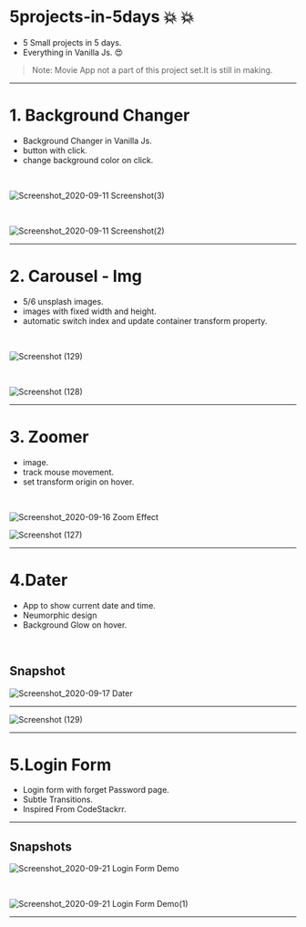# 5projects-in-5days 💥 💥

- 5 Small projects in 5 days.
- Everything in Vanilla Js. 😍

> Note: Movie App not a part of this project set.It is still in making.

<hr>


# 1. Background Changer

- Background Changer in Vanilla Js.
- button with click.
- change background color on click.

<br>

![Screenshot_2020-09-11 Screenshot(3)](https://user-images.githubusercontent.com/51753810/92949194-4e971b00-f478-11ea-86e7-79afd8677bc0.png)

<br>

![Screenshot_2020-09-11 Screenshot(2)](https://user-images.githubusercontent.com/51753810/92949202-522aa200-f478-11ea-8b51-ee7fb0b9865a.png)

<hr>


# 2. Carousel - Img

- 5/6 unsplash images.
- images with fixed width and height.
- automatic switch index and update container transform property.

<br>

![Screenshot (129)](https://user-images.githubusercontent.com/51753810/93116461-e72cd580-f6da-11ea-9ab2-841c87690804.png)

<br>

![Screenshot (128)](https://user-images.githubusercontent.com/51753810/93116448-e300b800-f6da-11ea-86a4-a20de0e0d0ec.png)
<hr>

# 3. Zoomer

- image.
- track mouse movement.
- set transform origin on hover.

<br>

![Screenshot_2020-09-16 Zoom Effect](https://user-images.githubusercontent.com/51753810/93293384-79c99380-f805-11ea-8a9a-43898ffdb4da.png)
<br>

![Screenshot (127)](https://user-images.githubusercontent.com/51753810/93293395-7d5d1a80-f805-11ea-9e03-c74ec143ab41.png)
<hr>

# 4.Dater

- App to show current date and time.
- Neumorphic design
- Background Glow on hover.

<br>

## Snapshot

![Screenshot_2020-09-17 Dater](https://user-images.githubusercontent.com/51753810/93499841-1dfc2900-f931-11ea-8360-863d0de143b6.png)


<hr>

![Screenshot (129)](https://user-images.githubusercontent.com/51753810/93499847-1f2d5600-f931-11ea-985b-fca1a52198ae.png)

<hr>

# 5.Login Form

- Login form with forget Password page.
- Subtle Transitions.
- Inspired From CodeStackrr.

<hr>

## Snapshots

![Screenshot_2020-09-21 Login Form Demo](https://user-images.githubusercontent.com/51753810/93754211-02d63580-fc1f-11ea-90b3-d50f8ecfe7ba.png)

<br>

![Screenshot_2020-09-21 Login Form Demo(1)](https://user-images.githubusercontent.com/51753810/93754248-11bce800-fc1f-11ea-914d-fe8acc1de242.png)

<hr>